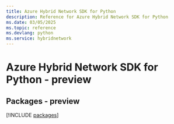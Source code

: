```yaml
---
title: Azure Hybrid Network SDK for Python
description: Reference for Azure Hybrid Network SDK for Python
ms.date: 03/05/2025
ms.topic: reference
ms.devlang: python
ms.service: hybridnetwork
---
```

# Azure Hybrid Network SDK for Python - preview
## Packages - preview
[!INCLUDE [packages](hybrid-network-index.md)]